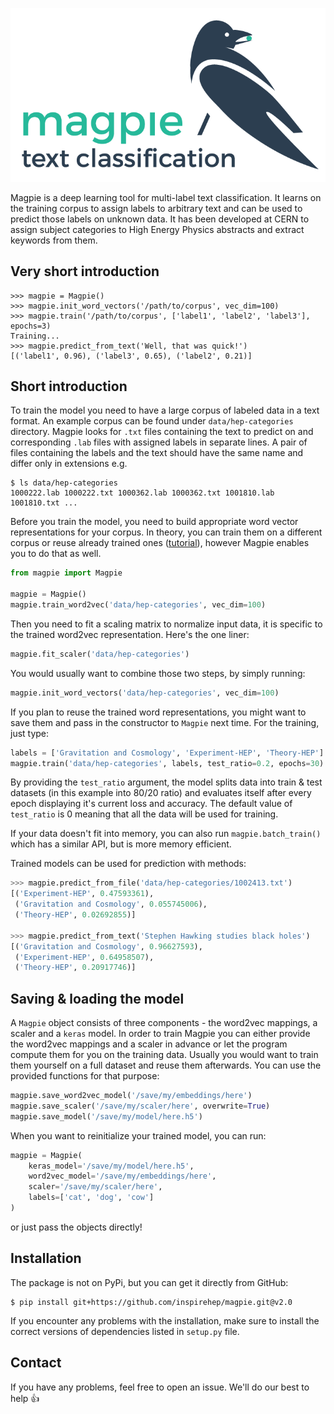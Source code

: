 ![image](docs/img/logo.png)

Magpie is a deep learning tool for multi-label text classification. It learns on the training corpus to assign labels to arbitrary text and can be used to predict those labels on unknown data. It has been developed at CERN to assign subject categories to High Energy Physics abstracts and extract keywords from them.

## Very short introduction
```
>>> magpie = Magpie()
>>> magpie.init_word_vectors('/path/to/corpus', vec_dim=100)
>>> magpie.train('/path/to/corpus', ['label1', 'label2', 'label3'], epochs=3)
Training...
>>> magpie.predict_from_text('Well, that was quick!')
[('label1', 0.96), ('label3', 0.65), ('label2', 0.21)]
```


## Short introduction
To train the model you need to have a large corpus of labeled data in a text format. An example corpus can be found under `data/hep-categories` directory. Magpie looks for `.txt` files containing the text to predict on and corresponding `.lab` files with assigned labels in separate lines. A pair of files containing the labels and the text should have the same name and differ only in extensions e.g.

```
$ ls data/hep-categories
1000222.lab 1000222.txt 1000362.lab 1000362.txt 1001810.lab 1001810.txt ...
```

Before you train the model, you need to build appropriate word vector representations for your corpus. In theory, you can train them on a different corpus or reuse already trained ones ([tutorial](http://rare-technologies.com/word2vec-tutorial/)), however Magpie enables you to do that as well.
```python
from magpie import Magpie

magpie = Magpie()
magpie.train_word2vec('data/hep-categories', vec_dim=100)
```

Then you need to fit a scaling matrix to normalize input data, it is specific to the trained word2vec representation. Here's the one liner:

```python
magpie.fit_scaler('data/hep-categories')
```

You would usually want to combine those two steps, by simply running:
```python
magpie.init_word_vectors('data/hep-categories', vec_dim=100)
```

If you plan to reuse the trained word representations, you might want to save them and pass in the constructor to `Magpie` next time. For the training, just type:
```python
labels = ['Gravitation and Cosmology', 'Experiment-HEP', 'Theory-HEP']
magpie.train('data/hep-categories', labels, test_ratio=0.2, epochs=30)
```
By providing the `test_ratio` argument, the model splits data into train & test datasets (in this example into 80/20 ratio) and evaluates itself after every epoch displaying it's current loss and accuracy. The default value of `test_ratio` is 0 meaning that all the data will be used for training.

If your data doesn't fit into memory, you can also run `magpie.batch_train()` which has a similar API, but is more memory efficient.

Trained models can be used for prediction with methods:
```python
>>> magpie.predict_from_file('data/hep-categories/1002413.txt')
[('Experiment-HEP', 0.47593361),
 ('Gravitation and Cosmology', 0.055745006),
 ('Theory-HEP', 0.02692855)]

>>> magpie.predict_from_text('Stephen Hawking studies black holes')
[('Gravitation and Cosmology', 0.96627593),
 ('Experiment-HEP', 0.64958507),
 ('Theory-HEP', 0.20917746)]
```
## Saving & loading the model
A `Magpie` object consists of three components - the word2vec mappings, a scaler and a `keras` model. In order to train Magpie you can either provide the word2vec mappings and a scaler in advance or let the program compute them for you on the training data. Usually you would want to train them yourself on a full dataset and reuse them afterwards. You can use the provided functions for that purpose:

```python
magpie.save_word2vec_model('/save/my/embeddings/here')
magpie.save_scaler('/save/my/scaler/here', overwrite=True)
magpie.save_model('/save/my/model/here.h5')
```

When you want to reinitialize your trained model, you can run:

```python
magpie = Magpie(
    keras_model='/save/my/model/here.h5',
    word2vec_model='/save/my/embeddings/here',
    scaler='/save/my/scaler/here',
    labels=['cat', 'dog', 'cow']
)
```
or just pass the objects directly!

## Installation

The package is not on PyPi, but you can get it directly from GitHub:
```
$ pip install git+https://github.com/inspirehep/magpie.git@v2.0
```
If you encounter any problems with the installation, make sure to install the correct versions of dependencies listed in `setup.py` file.

## Contact
If you have any problems, feel free to open an issue. We'll do our best to help :+1:
